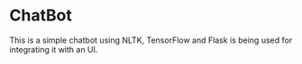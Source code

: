 # ChatBot

This is a simple chatbot using NLTK, TensorFlow and Flask is being used for integrating it with an UI.
